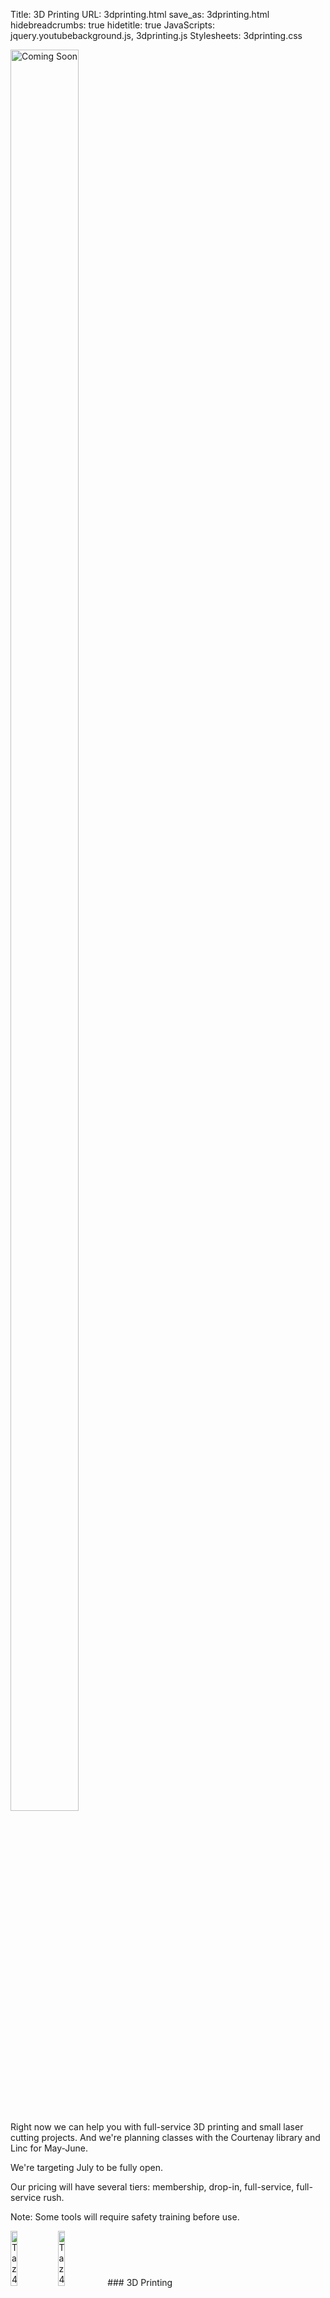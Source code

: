 Title: 3D Printing
URL: 3dprinting.html
save_as: 3dprinting.html
hidebreadcrumbs: true
hidetitle: true
JavaScripts: jquery.youtubebackground.js, 3dprinting.js
Stylesheets: 3dprinting.css


<div markdown="1" class="alert alert-info clearfix">
<div class="pull-left" style="width: 30%">
<img src="images/coming_soon.png" alt="Coming Soon" id="coming_soon_1" class="img-responsive img-rounded center-block" width="85%">
</div>
Right now we can help you with full-service 3D printing and small laser cutting projects. And we're planning classes with the Courtenay library and Linc for May-June.

We're targeting July to be fully open. 

Our pricing will have several tiers: membership, drop-in, full-service, full-service rush. 

Note: Some tools will require safety training before use.
</div>

<div  markdown="1" class="paragraph" id="printing_trigger">
<img src="images/taz4.jpg" alt="Taz 4" id="taz_1" class="pull-right img-circle pop" width="15%" height="15%"><img src="images/taz4.jpg" alt="Taz 4" id="taz_2" class="pull-right img-circle pop" width="15%" height="15%">
### 3D Printing

We have two Lulzbot Taz printers that are ready to print your designs!

These are great machines that offer larger-than average build volumes: approximately 25cm x 25cm x 23cm.

We regularly print in PLA, PET-G, and ABS and can configure our machines to meet your needs- be it speed of service, strength, or finish quality.

All our machines have been upgraded with all-metal hotends. This means we can also print with more exotic materials such as polycarbonate and nylon.

We also plan to support printing in flexible materials in the near future.

To start printing your design just [contact us]({filename}contact.md) directly, or <a href="https://www.3dhubs.com/service/makeitzone" data-3dhubs-widget="button" data-hub-id="55116" data-type="orderWidget" data-color="light" data-size="small" data-text="Order a 3D Print">Order a 3D Print</a> <script>!function(a,b,c,d){var e,g=(a.getElementsByTagName(b)[0],/^http:/.test(a.location)?"http":"https");a.getElementById(d)||(e=a.createElement(b),e.id=d,e.src=g+"://d3d4ig4df637nj.cloudfront.net/w/2.0.js",e.async=!0,a.body.appendChild(e))}(document,"script",1,"h3d-widgets-js");</script> from [our hub](https://www.3dhubs.com/service/makeitzone) on [3D Hubs](https://www.3dhubs.com").
</div>

<div markdown="1" class="paragraph" id="design_trigger">
<img src="images/123D_Design.png" alt="123D Design" id="design" class="pull-right img-rounded pop" width="20%" height="20%">
###3D Design

Have an idea but don't know how to use CAD programs? We can help.

We have experience with AutoDesk 123D Design, AutoDesk 360 Fusion, as well as FreeCad and OpenSCAD.

Working with you, we will create a CAD design that is optimized for 3D printing, and provide you with all the final design files.

We can also help with existing designs that need tweaking for 3D printing- including mesh based designs created with tools such as Skulptris, MudBox, or Blender.

And if we can't help you, we'll put you in touch with someone who can.

Use our [contact page]({filename}contact.md) to start the conversation today!
</div>

<div markdown="1" class="paragraph" id="edu_trigger">
<img src="images/julian_launchpad.jpg" alt="class" id="education" class="pull-right img-circle pop" width="20%" height="20%">
### 3D CAD/CAM and STEAM Education

With experience teaching both individuals and small groups we can help you understand what 3D printing is, and how to leverage it to your advantage.

We have courses that are suitable for adults and children, and always tailor them to your needs.

[Contact us]({filename}contact.md) today to find out more!
</div>

<div markdown="1" class="paragraph" id="consultation_trigger">
<div class="pull-right pop" id="consultation"><i class="fa fa-question-circle fa-5x"></i></div>
### Consultation

Have a need that doesn't fit any of the above? Then [get in touch]({filename}contact.md) and let us craft a solution to your needs!
</div>

<div markdown="1" class="paragraph">
#### Credits
	
__Background Video:__ [LulzBot / Aleph Obects, Inc. Headquarters](https://youtu.be/-MOZwQ_8mv8). Lulzbot is the manufacturer of our Taz printers.

__Taz Photo:__ [SparkFun Flickr set](https://flic.kr/p/nDW6QN)
</div>
